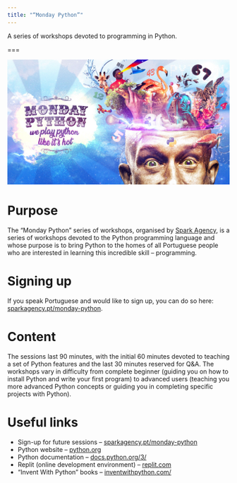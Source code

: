 ```yaml
---
title: "“Monday Python”"
---
```


A series of workshops devoted to programming in Python.

===

![](_thumbnail.png "Original banner produced by Spark Agency")


# Purpose

The “Monday Python” series of workshops, organised by [Spark Agency](https://sparkagency.pt/),
is a series of workshops devoted to the Python programming language and whose purpose
is to bring Python to the homes of all Portuguese people who are interested in
learning this incredible skill – programming.


# Signing up

If you speak Portuguese and would like to sign up, you can do so here:
[sparkagency.pt/monday-python](http://sparkagency.pt/monday-python).


# Content

The sessions last 90 minutes, with the initial 60 minutes devoted to teaching a set of
Python features and the last 30 minutes reserved for Q&A.
The workshops vary in difficulty from complete beginner (guiding you on how to
install Python and write your first program) to advanced users (teaching you more advanced
Python concepts or guiding you in completing specific projects with Python).


# Useful links

 - Sign-up for future sessions – [sparkagency.pt/monday-python](http://sparkagency.pt/monday-python)
 - Python website – [python.org](https://python.org)
 - Python documentation – [docs.python.org/3/](https://docs.python.org/3/)
 - Replit (online development environment) – [replit.com](https://replit.com/)
 - “Invent With Python” books – [inventwithpython.com/](http://inventwithpython.com/)
